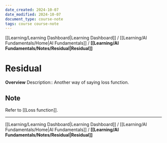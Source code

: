 ```yaml
---
date_created: 2024-10-07
date_modified: 2024-10-07
document_type: course-note
tags: course course-note
---
```

[[Learning/Learning Dashboard|Learning Dashboard]] / [[Learning/AI Fundamentals/Home|AI Fundamentals]] / **[[Learning/AI Fundamentals/Notes/Residual|Residual]]**
# Residual
**Overview**
Description:: Another way of saying loss function.

## Note

Refer to [[Loss function]].

---
[[Learning/Learning Dashboard|Learning Dashboard]] / [[Learning/AI Fundamentals/Home|AI Fundamentals]] / **[[Learning/AI Fundamentals/Notes/Residual|Residual]]**